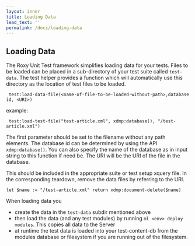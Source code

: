 ```yaml
---
layout: inner
title: Loading Data
lead_text: ''
permalink: /docs/loading-data
---
```


## Loading Data

The Roxy Unit Test framework simplifies loading data for your tests. Files to be loaded can be placed in a sub-directory of your test suite called `test-data`. The test helper provides a function which will automatically use this directory as the location of test files to be loaded.

     test:load-data-file(<name-of-file-to-be-loaded-without-path>,database id, <URI>)

example:

     test:load-test-file("test-article.xml", xdmp:database(), "/test-article.xml")

The first parameter should be set to the filename without any path elements. 
The database id can be determined by using the API `xdmp:database()`. You can also specify the name of the database as in input string to this function if need be. The URI will be the URI of the file in the database.

This should be included in the appropriate suite or test setup xquery file. In the corresponding teardown, remove the data files by referring to the URI.

   `let $name := "/test-article.xml"
   return
       xdmp:document-delete($name)`


When loading data you 
* create the data in the `test-data` subdir mentioned above
* then load the data (and any test modules) by running `ml <env> deploy modules`. This copies all data to the Server
* at runtime the test data is loaded into your test-content-db from the modules database or filesystem if you are running out of the filesystem.  
 
